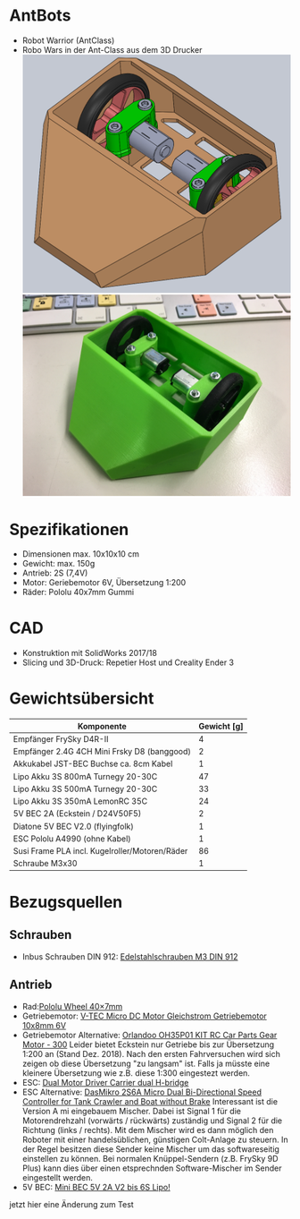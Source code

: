 # AntBots
+ Robot Warrior (AntClass)
+ Robo Wars in der Ant-Class aus dem 3D Drucker
![Susi - AntBot](https://github.com/merlin1031/AntBots/blob/master/CAD-Daten/Bilder/Susi-Konzept1-4.png)
![Susi - AntBot Prototyp](https://github.com/merlin1031/AntBots/blob/master/CAD-Daten/Bilder/Susi-Prototyp_01.jpeg)

# Spezifikationen
+ Dimensionen max. 10x10x10 cm
+ Gewicht: max. 150g
+ Antrieb: 2S (7,4V)
+ Motor: Geriebemotor 6V, Übersetzung 1:200
+ Räder: Pololu 40x7mm Gummi

# CAD
+ Konstruktion mit SolidWorks 2017/18
+ Slicing und 3D-Druck: Repetier Host und Creality Ender 3

# Gewichtsübersicht
| Komponente                                       | Gewicht [g]|
| -------------                                    | -----------|
| Empfänger FrySky D4R-II                          |          4 |
| Empfänger 2.4G 4CH Mini Frsky D8 (banggood)      |          2 |
| Akkukabel JST-BEC Buchse ca. 8cm Kabel           |          1 |
| Lipo Akku 3S 800mA Turnegy 20-30C                |         47 |
| Lipo Akku 3S 500mA Turnegy 20-30C                |         33 |
| Lipo Akku 3S 350mA LemonRC 35C                   |         24 |
| 5V BEC 2A (Eckstein / D24V50F5)                  |          2 |
| Diatone 5V BEC V2.0 (flyingfolk)                 |          1 |
| ESC Pololu A4990 (ohne Kabel)                    |          1 |
| Susi Frame PLA incl. Kugelroller/Motoren/Räder   |         86 |
| Schraube M3x30                                   |          1 |

# Bezugsquellen
## Schrauben
+ Inbus Schrauben DIN 912: [Edelstahlschrauben M3 DIN 912](https://gedex-shop.de/de/schrauben/ZYLINDERSCHRAUBEN/Zylinderkopf-DIN-3699/DIN-912-M3-Innensechskantschrauben-mit-Zylinderkopf-Edelstahl-rostfrei-A2-3700/)

## Antrieb
+ Rad:[Pololu Wheel 40×7mm](https://eckstein-shop.de/Pololu-Wheel-407mm-Pair-Black)
+ Getriebemotor: [V-TEC Micro DC Motor Gleichstrom Getriebemotor 10x8mm 6V](https://eckstein-shop.de/V-TEC-Micro-DC-Motor-Gleichstrom-Getriebemotor-10x8mm-10x12mm-12x13mm-3V-6V-17-560RPM)
+ Getriebemotor Alternative: [Orlandoo OH35P01 KIT RC Car Parts Gear Motor - 300](https://www.banggood.com/custlink/v3KGERK978)
Leider bietet Eckstein nur Getriebe bis zur Übersetzung 1:200 an (Stand Dez. 2018). Nach den ersten Fahrversuchen wird sich zeigen ob diese Übersetzung "zu langsam" ist. Falls ja müsste eine kleinere Übersetzung wie z.B. diese 1:300 eingestezt werden.
+ ESC: [ Dual Motor Driver Carrier dual H-bridge](https://eckstein-shop.de/Pololu-A4990-Dual-Motor-Driver-Carrier-dual-H-bridge)
+ ESC Alternative: [DasMikro 2S6A Micro Dual Bi-Directional Speed Controller for Tank Crawler and Boat without Brake](https://www.banggood.com/custlink/vmGmdEGiuN)
Interessant ist die Version A mi eingebauem Mischer. Dabei ist Signal 1 für die Motorendrehzahl (vorwärts / rückwärts) zuständig und Signal 2 für die Richtung (links / rechts).
Mit dem Mischer wird es dann möglich den Roboter mit einer handelsüblichen, günstigen Colt-Anlage zu steuern. In der Regel besitzen diese Sender keine Mischer um das softwareseitig einstellen zu können. Bei normalen Knüppel-Sendern (z.B. FrySky 9D Plus) kann dies über einen etsprechnden Software-Mischer im Sender eingestellt werden.
+ 5V BEC: [Mini BEC 5V 2A V2 bis 6S Lipo!](http://flyingfolk.com/Voltage-Regulators-Spannungsregler/FPV-Mini-UBEC-BEC-5V-2A-2S-6S-LiPo-Step-Down-Spannungswandler)

jetzt hier eine Änderung zum Test
